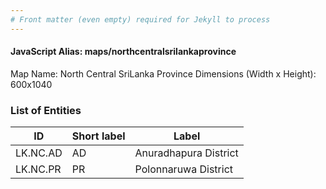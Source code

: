 ```yaml
---
# Front matter (even empty) required for Jekyll to process
---
```


#### JavaScript Alias: maps/northcentralsrilankaprovince

Map Name: North Central SriLanka Province
Dimensions (Width x Height): 600x1040

### List of Entities

| ID       | Short label | Label                 |
| -------- | ----------- | --------------------- |
| LK.NC.AD | AD          | Anuradhapura District |
| LK.NC.PR | PR          | Polonnaruwa District  |
